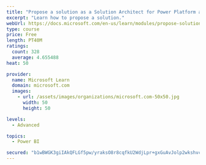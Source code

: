 ```yaml
---
title: "Propose a solution as a Solution Architect for Power Platform and Dynamics 365"
excerpt: "Learn how to propose a solution."
webUrl: https://docs.microsoft.com/en-us/learn/modules/propose-solution/
type: course
price: Free
length: PT40M
ratings:
  count: 328
  average: 4.655488
heat: 50

provider:
  name: Microsoft Learn
  domain: microsoft.com
  images:
    - url: /assets/images/organizations/microsoft.com-50x50.jpg
      width: 50
      height: 50

levels:
  - Advanced

topics:
  - Power BI

secured: "b1wBWGK3giIAkQFLGf5pw/yraksO8r8cqfkU2WdjLpr+gxGuAvJolp2wkshvcdEqKJHITx0Lf4MNERHfcTkS2Nj1umHxGWug4oEngeuhaVgx1NqgwKbDYqYRTBXtyxc021FLpBs2Jk88MbpUFgagOd8MMZ1NmsScsJiefz6YO/Xw5vJmKccIfy3c7tnAko2TeznnJyPjvQFSEAl9/LIp5xdzTZe7cwqFGvNR4PrlNuBaAfCTwpmgDaMLrMCBsFvtIYAjysH6/jNWjJhU9VGtyvVOEc34C/IEwnvnRywM8ySphLpcwk5zk57OerRbXmjKgWPG4Ro0t0whCekpr1D/8/TVTN2TMQ5tsrYERWayoNCkQCRThJENXQcNznZzxW12zVpsqukj32RvT8Q4CZ1KPRDSNpoK6nEJrsHGDL0V8ec=;E1Chj1vH0AzOZoHqqHEnQA=="
---
```



